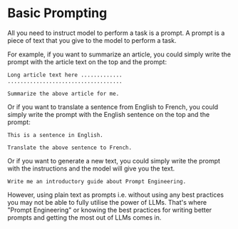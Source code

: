 # Basic Prompting

All you need to instruct model to perform a task is a prompt. A prompt is a piece of text that you give to the model to perform a task. 

For example, if you want to summarize an article, you could simply write the prompt with the article text on the top and the prompt:

```
Long article text here .............
....................................

Summarize the above article for me.
```

Or if you want to translate a sentence from English to French, you could simply write the prompt with the English sentence on the top and the prompt:

```
This is a sentence in English.

Translate the above sentence to French.
```

Or if you want to generate a new text, you could simply write the prompt with the instructions and the model will give you the text.

```
Write me an introductory guide about Prompt Engineering.
```

However, using plain text as prompts i.e. without using any best practices you may not be able to fully utilise the power of LLMs. That's where "Prompt Engineering" or knowing the best practices for writing better prompts and getting the most out of LLMs comes in.
